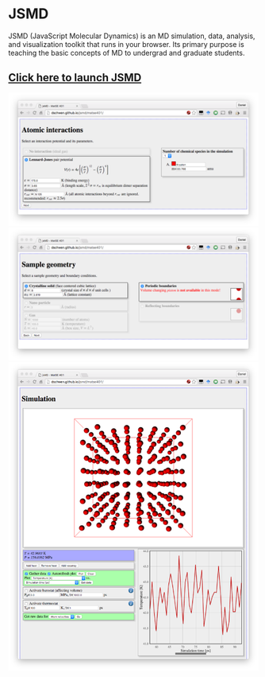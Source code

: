 # JSMD

JSMD (JavaScript Molecular Dynamics) is an MD simulation, data, analysis, and visualization toolkit that runs in your browser. 
Its primary purpose is teaching the basic concepts of MD to undergrad and graduate students.

## [Click here to launch JSMD](http://dschwen.github.io/jsmd/matse401/)

![Step1](docs/images/step1.png)
![Step2](docs/images/step2.png)
![Step3](docs/images/step3.png)
